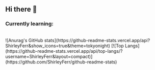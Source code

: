 ## Hi there 👋
<!--
[![Anurag's GitHub stats](https://github-readme-stats.vercel.app/api?username=ShirleyFerr)](https://github.com/ShirleyFerr/github-readme-stats)

**ShirleyFerr/ShirleyFerr** is a ✨ _special_ ✨ repository because its `README.md` (this file) appears on your GitHub profile.

Here are some ideas to get you started:

- 🔭 I’m currently working on ...
- 🌱 I’m currently learning ...
- 👯 I’m looking to collaborate on ...
- 🤔 I’m looking for help with ...
- 💬 Ask me about ...
- 📫 How to reach me: ...
- 😄 Pronouns: ...
- ⚡ Fun fact: ...
-->
### Currently learning:
<br>
![Anurag's GitHub stats](https://github-readme-stats.vercel.app/api?ShirleyFerr&show_icons=true&theme=tokyonight)
[![Top Langs](https://github-readme-stats.vercel.app/api/top-langs/?username=ShirleyFerr&layout=compact)](https://github.com/ShirleyFerr/github-readme-stats)

